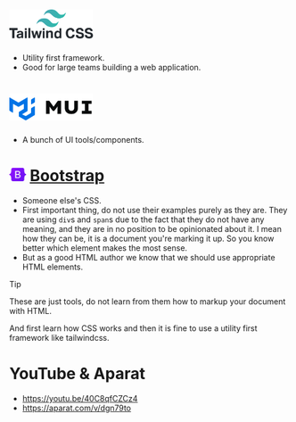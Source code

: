 # <a href="https://tailwindcss.com/"><img src="./tailwindcss.svg" width="150" /></a>

- Utility first framework.
- Good for large teams building a web application.

# <a href="https://mui.com/"><img src="./mui.svg" width="150" /></a>

- A bunch of UI tools/components.

# <img src="./bootstrap.svg" width="30" /> [Bootstrap](https://getbootstrap.com/)

- Someone else's CSS.
- First important thing, do not use their examples purely as they are. They are using `div`s and `span`s due to the fact that they do not have any meaning, and they are in no position to be opinionated about it. I mean how they can be, it is a document you're marking it up. So you know better which element makes the most sense.
- But as a good HTML author we know that we should use appropriate HTML elements.

> [!TIP]
>
> These are just tools, do not learn from them how to markup your document with HTML.
>
> And first learn how CSS works and then it is fine to use a utility first framework like tailwindcss.

# YouTube & Aparat

- https://youtu.be/40C8qfCZCz4
- https://aparat.com/v/dgn79to
